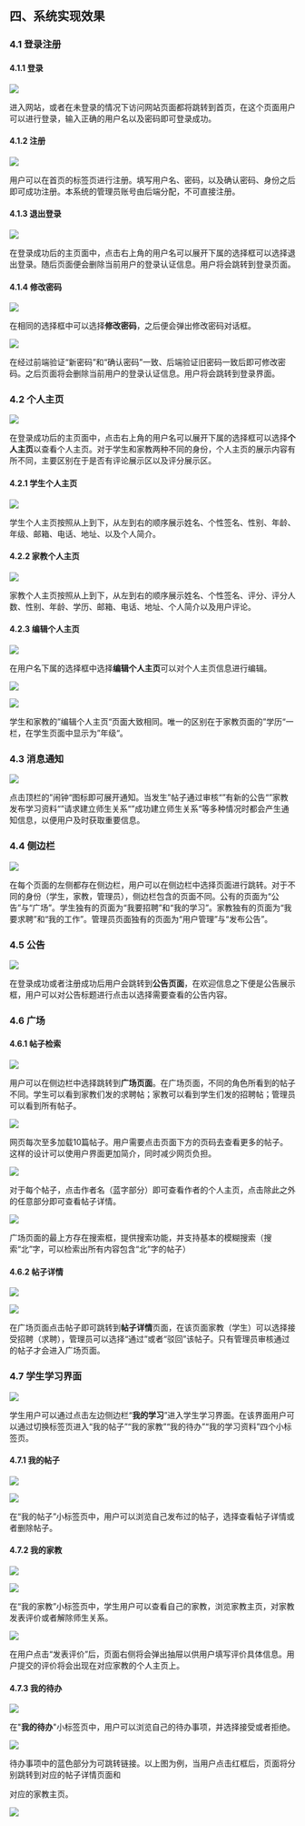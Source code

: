 ## 四、系统实现效果

### 4.1 登录注册

#### 4.1.1 登录

![](..\picture\登录界面_1.png#pic_center)

进入网站，或者在未登录的情况下访问网站页面都将跳转到首页，在这个页面用户可以进行登录，输入正确的用户名以及密码即可登录成功。

#### 4.1.2 注册

![](..\picture\登录界面_2.png)

用户可以在首页的标签页进行注册。填写用户名、密码，以及确认密码、身份之后即可成功注册。本系统的管理员账号由后端分配，不可直接注册。

#### 4.1.3 退出登录

![](..\picture\退出登录.png)

在登录成功后的主页面中，点击右上角的用户名可以展开下属的选择框可以选择退出登录。随后页面便会删除当前用户的登录认证信息。用户将会跳转到登录页面。

#### 4.1.4 修改密码

![](..\picture\修改密码.png)

在相同的选择框中可以选择**修改密码**，之后便会弹出修改密码对话框。

![](..\picture\修改密码_2.png)

在经过前端验证“新密码”和“确认密码”一致、后端验证旧密码一致后即可修改密码。之后页面将会删除当前用户的登录认证信息。用户将会跳转到登录界面。

### 4.2 个人主页

![](..\picture\选择个人主页.png)

在登录成功后的主页面中，点击右上角的用户名可以展开下属的选择框可以选择**个人主页**以查看个人主页。对于学生和家教两种不同的身份，个人主页的展示内容有所不同，主要区别在于是否有评论展示区以及评分展示区。

#### 4.2.1 学生个人主页

![](..\picture\学生个人主页.png)

学生个人主页按照从上到下，从左到右的顺序展示姓名、个性签名、性别、年龄、年级、邮箱、电话、地址、以及个人简介。

#### 4.2.2 家教个人主页

![](..\picture\教师个人主页.png)

家教个人主页按照从上到下，从左到右的顺序展示姓名、个性签名、评分、评分人数、性别、年龄、学历、邮箱、电话、地址、个人简介以及用户评论。

#### 4.2.3 编辑个人主页

![](..\picture\选择编辑个人主页.png)

在用户名下属的选择框中选择**编辑个人主页**可以对个人主页信息进行编辑。

![](..\picture\编辑个人主页_家教.png)

![](..\picture\编辑个人主页_学生.png)

学生和家教的”编辑个人主页“页面大致相同。唯一的区别在于家教页面的”学历“一栏，在学生页面中显示为”年级“。

### 4.3 消息通知

![](..\picture\通知.png)

点击顶栏的”闹钟“图标即可展开通知。当发生”帖子通过审核“”有新的公告“”家教发布学习资料“”请求建立师生关系“”成功建立师生关系“等多种情况时都会产生通知信息，以便用户及时获取重要信息。

### 4.4 侧边栏

![](..\picture\侧边栏.png)

在每个页面的左侧都存在侧边栏，用户可以在侧边栏中选择页面进行跳转。对于不同的身份（学生，家教，管理员），侧边栏包含的页面不同。公有的页面为“公告”与“广场”。学生独有的页面为“我要招聘”和“我的学习”。家教独有的页面为“我要求聘”和“我的工作”。管理员页面独有的页面为“用户管理”与“发布公告”。

### 4.5 公告

![](..\picture\公告页.png)

在登录成功或者注册成功后用户会跳转到**公告页面**，在欢迎信息之下便是公告展示框，用户可以对公告标题进行点击以选择需要查看的公告内容。

### 4.6 广场

#### 4.6.1 帖子检索

![](..\picture\广场.png)

用户可以在侧边栏中选择跳转到**广场页面**。在广场页面，不同的角色所看到的帖子不同。学生可以看到家教们发的求聘帖；家教可以看到学生们发的招聘帖；管理员可以看到所有帖子。

![](..\picture\翻页.png)

网页每次至多加载10篇帖子。用户需要点击页面下方的页码去查看更多的帖子。这样的设计可以使用户界面更加简介，同时减少网页负担。

![](..\picture\帖子点击示例.png)

对于每个帖子，点击作者名（蓝字部分）即可查看作者的个人主页，点击除此之外的任意部分即可查看帖子详情。

![](..\picture\搜索.png)

广场页面的最上方存在搜索框，提供搜索功能，并支持基本的模糊搜索（搜索“北”字，可以检索出所有内容包含“北”字的帖子）

#### 4.6.2 帖子详情

![](..\picture\帖子详情.png)

![](..\picture\帖子详情_2.png)

在广场页面点击帖子即可跳转到**帖子详情**页面，在该页面家教（学生）可以选择接受招聘（求聘），管理员可以选择“通过”或者“驳回”该帖子。只有管理员审核通过的帖子才会进入广场页面。

### 4.7 学生学习界面

![](..\picture\我的学习标签页.png)

学生用户可以通过点击左边侧边栏“**我的学习**”进入学生学习界面。在该界面用户可以通过切换标签页进入“我的帖子”“我的家教”“我的待办”“我的学习资料”四个小标签页。

#### 4.7.1 我的帖子

![](..\picture\我的帖子.png)

![](..\picture\我的帖子_2.png)

在“我的帖子”小标签页中，用户可以浏览自己发布过的帖子，选择查看帖子详情或者删除帖子。

#### 4.7.2 我的家教

![](..\picture\我的家教.png)

![](..\picture\我的家教_2.png)

在“我的家教”小标签页中，学生用户可以查看自己的家教，浏览家教主页，对家教发表评价或者解除师生关系。

![](..\picture\发表评价.png)

在用户点击“发表评价”后，页面右侧将会弹出抽屉以供用户填写评价具体信息。用户提交的评价将会出现在对应家教的个人主页上。

#### 4.7.3 我的待办

![](..\picture\我的待办.png)

在"**我的待办**"小标签页中，用户可以浏览自己的待办事项，并选择接受或者拒绝。

![](..\picture\我的待办_2.png)

待办事项中的蓝色部分为可跳转链接。以上图为例，当用户点击红框后，页面将分别跳转到对应的帖子详情页面和

对应的家教主页。

![](..\picture\我的学习资料.png)
